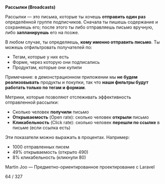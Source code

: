 **Рассылки (Broadcasts)**

Рассылки — это письма, которые ты хочешь **отправить один раз** определённой группе подписчиков.
Сначала ты пишешь содержание и сохраняешь его;
после этого ты либо отправляешь письмо вручную, либо **запланируешь** его на позже.

В любом случае, ты определяешь, **кому именно отправить письмо**.
Ты можешь отфильтровать получателей по:

* Тегам, которые у них есть
* Форме, через которую они подписались
* Продуктам, которые они купили

Примечание: в демонстрационном приложении мы **не будем реализовывать** продукты и покупки,
так что **наши фильтры будут работать только по тегам и формам**.

Метрики, которые позволяют отслеживать эффективность отправленной рассылки:

* Сколько человек **получили** письмо
* **Открываемость** (Open rate): сколько человек **открыли** письмо
* **Кликабельность** (Click rate): сколько человек **перешли по ссылке** в письме (если ссылка есть)

Эти показатели можно выражать в процентах. Например:

* 1000 отправленных писем
* 49% открываемость (открыто 490)
* 8% кликабельность (кликнули 80)

Martin Joo — Предметно-ориентированное проектирование с Laravel

64 / 327
